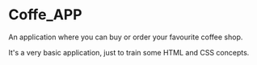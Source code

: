 # Coffe_APP

An application where you can buy or order your favourite coffee shop. 

It's a very basic application, just to train some HTML and CSS concepts. 
